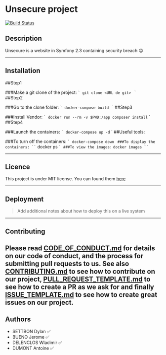 # Unsecure project  

[![Build Status](https://travis-ci.com/ESGI-4IW-groupe4/Unsecure.svg?branch=Develop)](https://travis-ci.com/ESGI-4IW-groupe4/Unsecure)


## Description

Unsecure is a website in Symfony 2.3 containing security breach :blush:

---

## Installation

##Step1

###Make a git clone of the project:
`` `
    git clone <URL de git> 
`` `    
##Step2

###Go to the clone folder:
`` `
    docker-compose build 
`` `
##Step3

###Install Vendor:
`` `
    docker run --rm -v $PWD:/app composer install
`` `
##Step4

###Launch the containers:
`` `
    docker-compose up -d
`` `
##Useful tools:

###To turn off the containers:
`` `
    docker-compose down 
`` `
###To display the containers:
`` `
    docker ps 
`` `
###To view the images:
`` `
    docker images
`` `
        

---

## Licence

This project is under MIT license. You can found them [here](LICENSE)

---

## Deployment

> Add additional notes about how to deploy this on a live system

---

## Contributing

Please read [CODE_OF_CONDUCT.md](CODE_OF_CONDUCT.md) for details on our code of conduct, and the process for submitting pull requests to us.
See also [CONTRIBUTING.md](CONTRIBUTING.md) to see how to contribute on our project, 
[PULL_REQUEST_TEMPLATE.md](PULL_REQUEST_TEMPLATE.md) to see how to create a PR as we ask for and finally 
[ISSUE_TEMPLATE.md](ISSUE_TEMPLATE.md) to see how to create great issues on our project.
---

## Authors

- SETTBON Dylan :white_check_mark:
- BUENO Jerome :white_check_mark:
- DELENCLOS Wladimir :white_check_mark:
- DUMONT Antoine :white_check_mark:




 

